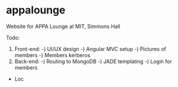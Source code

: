 # appalounge
Website for APPA Lounge at MIT, Simmons Hall

Todo:
1) Front-end:
    -) UI/UX design
    -) Angular MVC setup
    -) Pictures of members
    -) Members kerberos
2) Back-end:
    -) Routing to MongoDB
    -) JADE templating
    -) Login for members
    
- Loc
